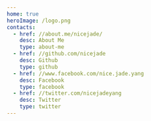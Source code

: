 ```yaml
---
home: true
heroImage: /logo.png
contacts:
  - href: //about.me/nicejade/
    desc: About Me
    type: about-me
  - href: //github.com/nicejade
    desc: Github
    type: github
  - href: //www.facebook.com/nice.jade.yang
    desc: Facebook
    type: facebook
  - href: //twitter.com/nicejadeyang
    desc: Twitter
    type: twitter
---
```


<Contact />
